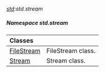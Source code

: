 _[std](../../modules/std/std-module.md):std.stream_
##### Namespace std.stream

| Classes | |
|:---|:---|
| [FileStream](std-stream-filestream.md) | FileStream class. |
| [Stream](std-stream-stream.md) | Stream class. |
